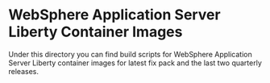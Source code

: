 # WebSphere Application Server Liberty Container Images

Under this directory you can find build scripts for WebSphere Application Server Liberty container images for latest fix pack and the last two quarterly releases.

